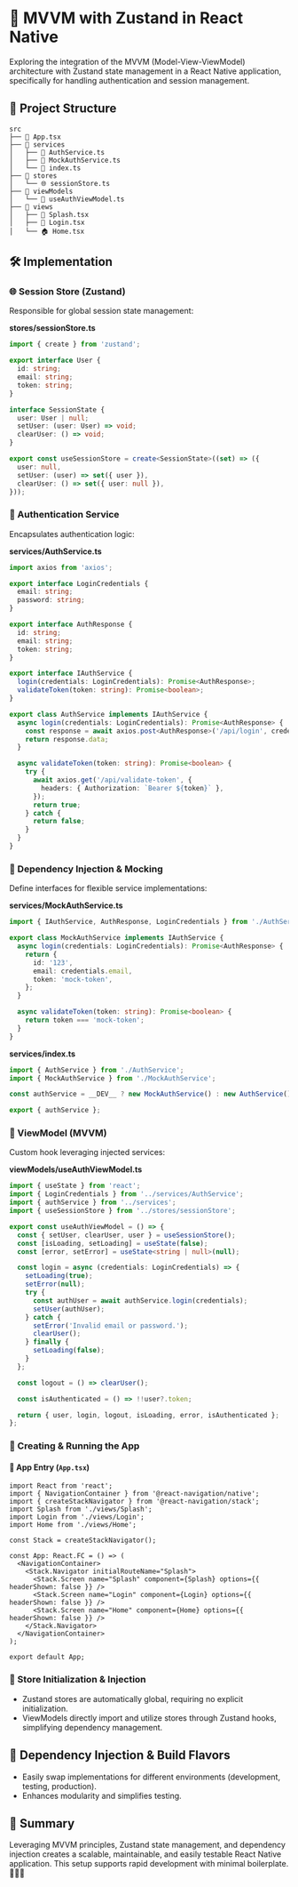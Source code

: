 # 🚀 MVVM with Zustand in React Native

Exploring the integration of the MVVM (Model-View-ViewModel) architecture with Zustand state management in a React Native application, specifically for handling authentication and session management.

## 📁 Project Structure

```
src
├── 📄 App.tsx
├── 📂 services
│   ├── 🔑 AuthService.ts
│   ├── 🧪 MockAuthService.ts
│   └── 📄 index.ts
├── 📂 stores
│   └── 🌐 sessionStore.ts
├── 📂 viewModels
│   └── 📌 useAuthViewModel.ts
├── 📂 views
│   ├── 🚦 Splash.tsx
│   ├── 🔐 Login.tsx
│   └── 🏠 Home.tsx
```

## 🛠️ Implementation

### 🌐 Session Store (Zustand)

Responsible for global session state management:

**stores/sessionStore.ts**
```typescript
import { create } from 'zustand';

export interface User {
  id: string;
  email: string;
  token: string;
}

interface SessionState {
  user: User | null;
  setUser: (user: User) => void;
  clearUser: () => void;
}

export const useSessionStore = create<SessionState>((set) => ({
  user: null,
  setUser: (user) => set({ user }),
  clearUser: () => set({ user: null }),
}));
```

### 🔑 Authentication Service

Encapsulates authentication logic:

**services/AuthService.ts**
```typescript
import axios from 'axios';

export interface LoginCredentials {
  email: string;
  password: string;
}

export interface AuthResponse {
  id: string;
  email: string;
  token: string;
}

export interface IAuthService {
  login(credentials: LoginCredentials): Promise<AuthResponse>;
  validateToken(token: string): Promise<boolean>;
}

export class AuthService implements IAuthService {
  async login(credentials: LoginCredentials): Promise<AuthResponse> {
    const response = await axios.post<AuthResponse>('/api/login', credentials);
    return response.data;
  }

  async validateToken(token: string): Promise<boolean> {
    try {
      await axios.get('/api/validate-token', {
        headers: { Authorization: `Bearer ${token}` },
      });
      return true;
    } catch {
      return false;
    }
  }
}
```

### 🧪 Dependency Injection & Mocking

Define interfaces for flexible service implementations:

**services/MockAuthService.ts**
```typescript
import { IAuthService, AuthResponse, LoginCredentials } from './AuthService';

export class MockAuthService implements IAuthService {
  async login(credentials: LoginCredentials): Promise<AuthResponse> {
    return {
      id: '123',
      email: credentials.email,
      token: 'mock-token',
    };
  }

  async validateToken(token: string): Promise<boolean> {
    return token === 'mock-token';
  }
}
```

**services/index.ts**
```typescript
import { AuthService } from './AuthService';
import { MockAuthService } from './MockAuthService';

const authService = __DEV__ ? new MockAuthService() : new AuthService();

export { authService };
```

### 📌 ViewModel (MVVM)

Custom hook leveraging injected services:

**viewModels/useAuthViewModel.ts**
```typescript
import { useState } from 'react';
import { LoginCredentials } from '../services/AuthService';
import { authService } from '../services';
import { useSessionStore } from '../stores/sessionStore';

export const useAuthViewModel = () => {
  const { setUser, clearUser, user } = useSessionStore();
  const [isLoading, setLoading] = useState(false);
  const [error, setError] = useState<string | null>(null);

  const login = async (credentials: LoginCredentials) => {
    setLoading(true);
    setError(null);
    try {
      const authUser = await authService.login(credentials);
      setUser(authUser);
    } catch {
      setError('Invalid email or password.');
      clearUser();
    } finally {
      setLoading(false);
    }
  };

  const logout = () => clearUser();

  const isAuthenticated = () => !!user?.token;

  return { user, login, logout, isLoading, error, isAuthenticated };
};
```

### 🎨 Creating & Running the App

#### 📄 App Entry (`App.tsx`)

```tsx
import React from 'react';
import { NavigationContainer } from '@react-navigation/native';
import { createStackNavigator } from '@react-navigation/stack';
import Splash from './views/Splash';
import Login from './views/Login';
import Home from './views/Home';

const Stack = createStackNavigator();

const App: React.FC = () => (
  <NavigationContainer>
    <Stack.Navigator initialRouteName="Splash">
      <Stack.Screen name="Splash" component={Splash} options={{ headerShown: false }} />
      <Stack.Screen name="Login" component={Login} options={{ headerShown: false }} />
      <Stack.Screen name="Home" component={Home} options={{ headerShown: false }} />
    </Stack.Navigator>
  </NavigationContainer>
);

export default App;
```

### 🌟 Store Initialization & Injection

- Zustand stores are automatically global, requiring no explicit initialization.
- ViewModels directly import and utilize stores through Zustand hooks, simplifying dependency management.

## 🔧 Dependency Injection & Build Flavors

- Easily swap implementations for different environments (development, testing, production).
- Enhances modularity and simplifies testing.

## 🎯 Summary

Leveraging MVVM principles, Zustand state management, and dependency injection creates a scalable, maintainable, and easily testable React Native application. This setup supports rapid development with minimal boilerplate. 🚀📱✨

